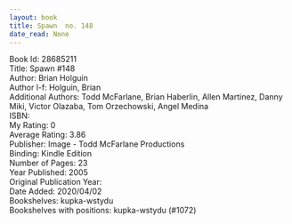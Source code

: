 ```yaml
---
layout: book
title: Spawn  no. 148
date_read: None
---
```


Book Id: 28685211<br />
Title: Spawn #148<br />
Author: Brian Holguin<br />
Author l-f: Holguin, Brian<br />
Additional Authors: Todd McFarlane, Brian Haberlin, Allen Martinez, Danny Miki, Victor Olazaba, Tom Orzechowski, Angel  Medina<br />
ISBN: <br />
My Rating: 0<br />
Average Rating: 3.86<br />
Publisher: Image - Todd McFarlane Productions<br />
Binding: Kindle Edition<br />
Number of Pages: 23<br />
Year Published: 2005<br />
Original Publication Year: <br />
Date Added: 2020/04/02<br />
Bookshelves: kupka-wstydu<br />
Bookshelves with positions: kupka-wstydu (#1072)<br />

